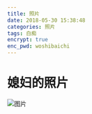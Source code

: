 ```yaml
---
title: 照片
date: 2018-05-30 15:38:48
categories: 照片
tags: 白痴
encrypt: true
enc_pwd: woshibaichi
---
```

# 媳妇的照片



![图片](/images/background.jpg)
